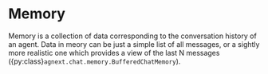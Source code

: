 # Memory

Memory is a collection of data corresponding to the conversation history
of an agent.
Data in meory can be just a simple list of all messages, or a sightly more
realistic one which provides a view of the last N messages
({py:class}`agnext.chat.memory.BufferedChatMemory`).

